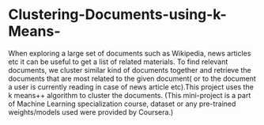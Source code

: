 # Clustering-Documents-using-k-Means-

When exploring a large set of documents such as Wikipedia, news articles etc it can be useful to get a list of related materials. 
To find relevant documents, we cluster similar kind of documents together and retrieve the documents that are most related 
to the given document( or to the document a user is currently reading in case of news article etc).This project uses the k means++ algorithm to cluster the documents.
(This mini-project is a part of Machine Learning specialization course, dataset or any pre-trained weights/models used were provided by Coursera.)
